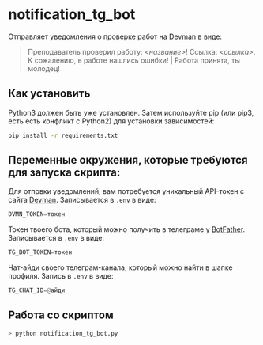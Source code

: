 # notification_tg_bot
Отправляет уведомления о проверке работ на [Devman](https://dvmn.org/modules/) в виде:

> Преподаватель проверил работу: _<название>_! Ссылка: _<ссылка>_.
> К сожалению, в работе нашлись ошибки! | Работа принята, ты молодец!

## Как установить

Python3 должен быть уже установлен. Затем используйте pip (или pip3, есть есть конфликт с Python2) для установки зависимостей:

```sh
pip install -r requirements.txt
```
## Переменные окружения, которые требуются для запуска скрипта:

Для отпрвки уведомлений, вам потребуется уникальный API-токен с сайта [Devman](https://dvmn.org/api/docs/).
Записывается в `.env` в виде:
```python
DVMN_TOKEN=токен
```

Токен твоего бота, который можно получить в телеграме у [BotFather](https://t.me/BotFather). Записывается в `.env` в виде:

```python
TG_BOT_TOKEN=токен
```

Чат-айди своего телеграм-канала, который можно найти в шапке профиля. Запись в `.env` в виде:
```python
TG_CHAT_ID=@айди
```

## Работа со скриптом
```sh
> python notification_tg_bot.py
```
